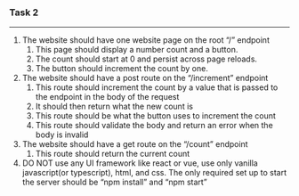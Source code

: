 ### Task 2
---
1. The website should have one website page on the root “/” endpoint
   1. This page should display a number count and a button.
   2. The count should start at 0 and persist across page reloads.
   3. The button should increment the count by one.
2. The website should have a post route on the “/increment” endpoint
   1. This route should increment the count by a value that is passed to the endpoint in the body of the request
   2. It should then return what the new count is
   3. This route should be what the button uses to increment the count
   4. This route should validate the body and return an error when the body is invalid
3. The website should have a get route on the “/count” endpoint
   1. This route should return the current count
4. DO NOT use any UI framework like react or vue, use only vanilla javascript(or typescript), html,
and css.
The only required set up to start the server should be “npm install” and “npm start”